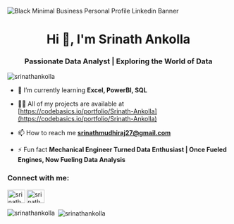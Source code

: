 ![Black Minimal Business Personal Profile Linkedin Banner](https://github.com/srinathankolla/srinathankolla/assets/115559003/93a6b854-b40f-4d91-97c4-0e1d6c55e7bf)


<h1 align="center">Hi 👋, I'm Srinath Ankolla</h1>
<h3 align="center">Passionate Data Analyst | Exploring the World of Data</h3>

<p align="left"> <img src="https://komarev.com/ghpvc/?username=srinathankolla&label=Profile%20views&color=0e75b6&style=flat" alt="srinathankolla" /> </p>

- 🌱 I’m currently learning **Excel, PowerBI, SQL**

- 👨‍💻 All of my projects are available at [https://codebasics.io/portfolio/Srinath-Ankolla](https://codebasics.io/portfolio/Srinath-Ankolla)

- 📫 How to reach me **srinathmudhiraj27@gmail.com**

- ⚡ Fun fact **Mechanical Engineer Turned Data Enthusiast | Once Fueled Engines, Now Fueling Data Analysis**

<h3 align="left">Connect with me:</h3>
<p align="left">
<a href="https://twitter.com/srinathonline" target="blank"><img align="center" src="https://raw.githubusercontent.com/rahuldkjain/github-profile-readme-generator/master/src/images/icons/Social/twitter.svg" alt="srinathonline" height="30" width="40" /></a>
<a href="https://linkedin.com/in/srinathankolla" target="blank"><img align="center" src="https://raw.githubusercontent.com/rahuldkjain/github-profile-readme-generator/master/src/images/icons/Social/linked-in-alt.svg" alt="srinathankolla" height="30" width="40" /></a>
</p>

<p><img align="left" src="https://github-readme-stats.vercel.app/api/top-langs?username=srinathankolla&show_icons=true&locale=en&layout=compact" alt="srinathankolla" /></p>

<p>&nbsp;<img align="center" src="https://github-readme-stats.vercel.app/api?username=srinathankolla&show_icons=true&locale=en" alt="srinathankolla" /></p>
